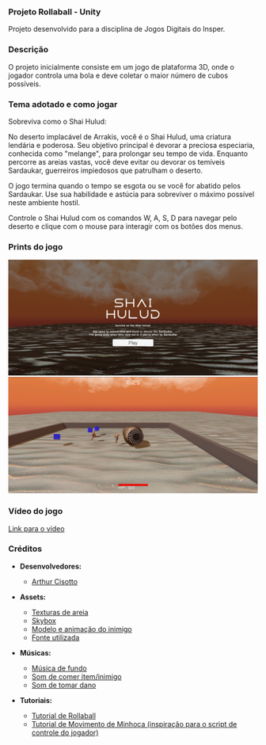 ### Projeto Rollaball - Unity
Projeto desenvolvido para a disciplina de Jogos Digitais do Insper.

### Descrição
O projeto inicialmente consiste em um jogo de plataforma 3D, onde o jogador controla uma bola e deve coletar o maior número de cubos possíveis.

### Tema adotado e como jogar
Sobreviva como o Shai Hulud:

No deserto implacável de Arrakis, você é o Shai Hulud, uma criatura lendária e poderosa. Seu objetivo principal é devorar a preciosa especiaria, conhecida como "melange", para prolongar seu tempo de vida. Enquanto percorre as areias vastas, você deve evitar ou devorar os temíveis Sardaukar, guerreiros impiedosos que patrulham o deserto.

O jogo termina quando o tempo se esgota ou se você for abatido pelos Sardaukar. Use sua habilidade e astúcia para sobreviver o máximo possível neste ambiente hostil.

Controle o Shai Hulud com os comandos W, A, S, D para navegar pelo deserto e clique com o mouse para interagir com os botões dos menus. 

### Prints do jogo
![Print 1](shai_hulud_menu.png)
![Print 2](shai_hulud_playing.png)

### Vídeo do jogo
[Link para o vídeo](https://youtu.be/BycHLACX2ug)

### Créditos

- **Desenvolvedores:**
  - [Arthur Cisotto](github.com/arthurcisotto)
  
- **Assets:**
  - [Texturas de areia](https://assetstore.unity.com/packages/2d/textures-materials/floors/yughues-free-sand-materials-12964)
  - [Skybox](https://assetstore.unity.com/packages/2d/textures-materials/sky/free-stylized-hand-painted-skybox-265475)
  - [Modelo e animação do inimigo](www.mixamo.com/)
  - [Fonte utilizada](https://www.dafont.com/dune-rise.font)
  
- **Músicas:**
  - [Música de fundo](https://www.youtube.com/watch?v=BdtiYwSP9ko)
  - [Som de comer item/inimigo](https://www.youtube.com/watch?v=Nwk5NF9eSPk)
  - [Som de tomar dano](https://www.youtube.com/watch?v=OLJbtULNOaM)

- **Tutoriais:**
  -  [Tutorial de Rollaball](https://learn.unity.com/project/roll-a-ball)
  -  [Tutorial de Movimento de Minhoca (inspiração para o script de controle do jogador)](https://www.sharpcoderblog.com/blog/unity-3d-worm-controller)